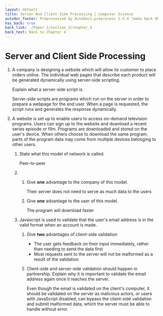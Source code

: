 ```yaml
---
layout: default
title: Server And Client Side Processing | Computer Science
autodoc_footer: Preprocessed by AutoDocs.preprocess 2.5.4 "make back URLs relative" ⓒ Starwort, 2020
has_back: true
back_link: ./Paper_1/section_3/chapter_4
back_text: Back to Chapter 4
---
```


# Server and Client Side Processing

01. A company is designing a website which will allow its customer to place orders online. The individual web pages that describe each product will be generated dynamically using server-side scripting.

    Explain what a server-side script is.

    Server-side scripts are programs which run on the server in order to prepare a webpage for the end user. When a page is requested, the script runs and generates the response dynamically.
02. A website is set up to enable users to access on-demand television programs. Users can sign up to the website and download a recent series episode or film. Programs are downloaded and stored on the user's device. When others choose to download the same program, parts of the program data may come from multiple devices belonging to other users.
    01. State what this model of network is called.

        Peer-to-peer
    02. &#x200b;
        01. Give **one** advantage to the company of this model.

            Their server does not need to serve as much data to the users
        02. Give **one** advantage to the user of this model.

            The program will download faster
    03. Javascript is used to validate that the user's email address is in the valid format when an account is made.
        01. Give **two** advantages of client-side validation
            - The user gets feedback on their input immediately, rather than needing to send the data first
            - Most requests sent to the server will not be malformed as a result of the validation
        02. Client-side and server-side validation should happen in partnership. Explain why it is important to validate the email address again once it reaches the server.

            Even though the email is validated on the client's computer, it should be validated on the server as malicious actors, or users with JavaScript disabled, can bypass the client-side validation and submit malformed data, which the server must be able to handle without error.

